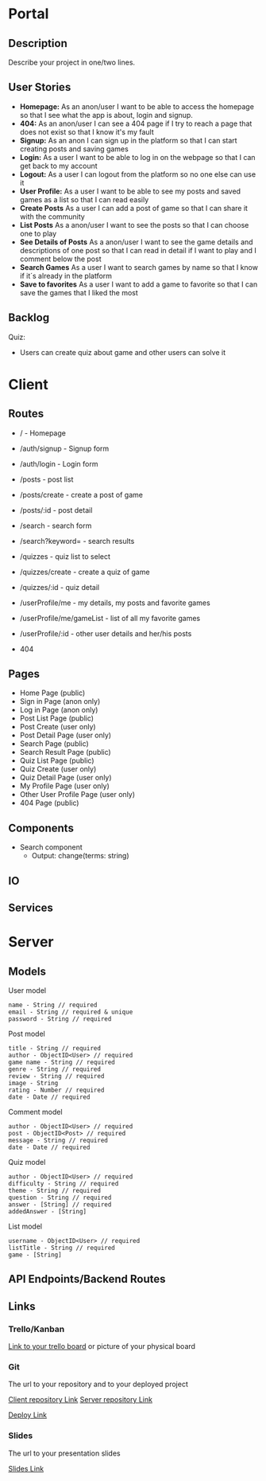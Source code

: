 # Portal

## Description

Describe your project in one/two lines.

## User Stories

-  **Homepage:** As an anon/user I want to be able to access the homepage so that I see what the app is about, login and signup.
-  **404:** As an anon/user I can see a 404 page if I try to reach a page that does not exist so that I know it's my fault
-  **Signup:** As an anon I can sign up in the platform so that I can start creating posts and saving games
-  **Login:** As a user I want to be able to log in on the webpage so that I can get back to my account
-  **Logout:** As a user I can logout from the platform so no one else can use it
-  **User Profile:** As a user I want to be able to see my posts and saved games as a list so that I can read easily
-  **Create Posts** As a user I can add a post of game so that I can share it with the community
-  **List Posts** As a anon/user I want to see the posts so that I can choose one to play
-  **See Details of Posts** As a anon/user I want to see the game details and descriptions of one post so that I can read in detail if I want to play and I comment below the post
-  **Search Games** As a user I want to search games by name so that I know if it´s already in the platform
-  **Save to favorites** As a user I want to add a game to favorite so that I can save the games that I liked the most


## Backlog

Quiz:
- Users can create quiz about game and other users can solve it
  
# Client

## Routes

- / - Homepage
- /auth/signup - Signup form
- /auth/login - Login form
- /posts - post list
- /posts/create - create a post of game
- /posts/:id - post detail
- /search - search form
- /search?keyword= - search results
- /quizzes - quiz list to select
- /quizzes/create - create a quiz of game
- /quizzes/:id - quiz detail
- /userProfile/me - my details, my posts and favorite games
- /userProfile/me/gameList - list of all my favorite games
- /userProfile/:id - other user details and her/his posts

- 404

## Pages

- Home Page (public)
- Sign in Page (anon only)
- Log in Page (anon only)
- Post List Page (public)
- Post Create (user only)
- Post Detail Page (user only)
- Search Page (public)
- Search Result Page (public)
- Quiz List Page (public)
- Quiz Create (user only)
- Quiz Detail Page (user only)
- My Profile Page (user only)
- Other User Profile Page (user only)
- 404 Page (public)

## Components

<!-- - Restaurant Card component
  - Input: restaurant: any
  - Output: favorite(restaurantId: string, on: boolean) -->
- Search component
  - Output: change(terms: string)

## IO


## Services

<!-- - Auth Service
  - auth.login(user)
  - auth.signup(user)
  - auth.logout()
  - auth.me()
  - auth.getUser() // synchronous -->
<!-- - Restaurant Service
  - restaurant.list()
  - restaurant.create(data)
  - restaurant.detail(id)
  - restaurant.addFavorite(id)
  - restaurant.removeFavorite(id) -->   

# Server

## Models

User model

```
name - String // required
email - String // required & unique
password - String // required
```

Post model

```
title - String // required
author - ObjectID<User> // required
game name - String // required
genre - String // required
review - String // required
image - String
rating - Number // required
date - Date // required
```

Comment model

```
author - ObjectID<User> // required
post - ObjectID<Post> // required
message - String // required
date - Date // required
```

Quiz model

```
author - ObjectID<User> // required
difficulty - String // required
theme - String // required
question - String // required
answer - [String] // required
addedAnswer - [String]
```

List model

```
username - ObjectID<User> // required
listTitle - String // required
game - [String]
```

## API Endpoints/Backend Routes
<!-- 
- GET /auth/me
- POST /auth/signup
  - body:
    - name
    - email
    - password
- POST /auth/login
  - body:
    - username
    - password
- POST /auth/logout
  - body: (empty)
- POST /user/me/favorite
  - body:
    - restaurantId
- DELETE /user/me/favorite/:restaurantId
  - body: (empty)
- GET /restaurant
- POST /restaurant
  - body:
    - name
    - phone
    - address
- GET /restaurant/:id
 -->
  

## Links

### Trello/Kanban

[Link to your trello board](https://trello.com) or picture of your physical board

### Git

The url to your repository and to your deployed project

[Client repository Link](http://github.com)
[Server repository Link](http://github.com)

[Deploy Link](http://heroku.com)

### Slides

The url to your presentation slides

[Slides Link](http://slides.com)